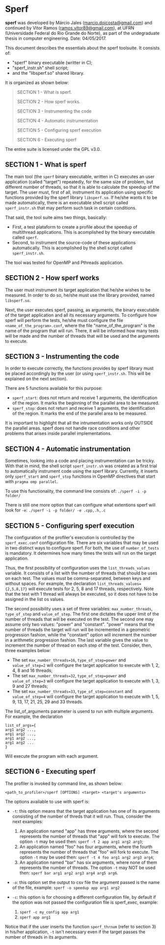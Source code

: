 # Sperf

**sperf** was developed by Márcio Jales (marcio.dojcosta@gmail.com) and continued by Vitor Ramos (ramos.vitor89@gmail.com), at UFRN (Universidade Federal do Rio Grande do Norte), as part of the undegraduate thesis in computer engineering.
Date: 04/05/2017.

This document describes the essentials about the sperf toolsuite. It consists of:
- "sperf" binary executable (writter in C);
- "sperf_instr.sh" shell script;
- and the "libsperf.so" shared library.

It is organized as shown below:

> SECTION 1 - What is sperf.
>
> SECTION 2 - How sperf works.
>
> SECTION 3 - Instrumenting the code
>
> SECTION 4 - Automatic instrumentation
>
> SECTION 5 - Configuring sperf execution
>
> SECTION 6 - Executing sperf

The entire suite is licensed under the GPL v3.0.

## SECTION 1 - What is sperf

The main tool (the `sperf` binary executable, written in C) executes an user application (called "target") repeatedly, for the same size of problem, but different number of threads, so that it is able to calculate the speedup of the target. The user must, first of all, instrument its application using specific functions provided by the sperf library `libsperf.so`. If he/she wants it to be made automatically, there is an executable shell script called `sperf_instr.sh`  that may perform such task in certain conditions.  

That said, the tool suite aims two things, basically:

- First, a test plataform to create a profile about the speedup of multithread applications. This is acomplished by the binary executable called `sperf`.
- Second, to instrument the source-code of these applications automatically. This is acomplished by the shell script called `sperf_instr.sh`.

The tool was tested for OpenMP and Pthreads application.

## SECTION 2 - How sperf works

The user must instrument its target application that he/she wishes to be measured. In order to do so, he/she must use the library provided, named `libsperf.so`.

Next, the user executes sperf, passing, as arguments, the binary executable of the target application and all its necessary arguments. To configure how sperf will perform the tests, he/she must configure the file `<name_of_the_program>.conf`, where the file "name_of_the_program" is the name of the program that will run. There, it will be informed how many tests will be made and the number of threads that will be used and the arguments to execute.

## SECTION 3 - Instrumenting the code

In order to execute correctly, the functions provides by sperf library must be placed accordingly by the user (or using `sperf_instr.sh`. This will be explained on the next section). 

There are 5 functions available for this purpose:

- `sperf_start`: does not return and receive 1 arguments, the identification of the region. It marks the beginning of the parallel area to be measured.
- `sperf_stop`: does not return and receive 1 arguments, the identification of the region. It marks the end of the parallel area to be measured.

It is important to highlight that all the intrumentation works only OUTSIDE the parallel areas. sperf does not handle race conditions and other problems that arises inside parallel implementations.

## SECTION 4 - Automatic instrumentation

Sometimes, looking into a code and placing instrumentation can be tricky. With that in mind, the shell script `sperf_instr.sh` was created as a first trial to automatically instrument code using the sperf library. Currently, it inserts only `sperf_start` and `sperf_stop` functions in OpenMP directives that start with `pragma omp parallel`.

To use this functionality, the command line consists of: `./sperf -i -p folder/`

There is still one more option that can configure what extentions sperf will look for `-e`: `./sperf -i -p folder/ -e .cpp,.h,.c`

## SECTION 5 - Configuring sperf execution

The configuration of the profiler's execution is controlled by the `sperf_exec.conf` configuration file. There are six variables that may be used in two distinct ways to configure sperf. For both, the use of `number_of_tests` is mandatory. It determines how many times the tests will run on the target application.	

Thus, the first possibility of configuration uses the `list_threads_values` variable. It consists of a list with the number of threads that should be uses on each test. The values must be comma-separated, between keys and without spaces. For example, the declaration `list_threads_values={2,5,8,17}` will execute tests for 2, 5, 8 and 17 threads, respectively. Note that the test with 1 thread will always be executed, so it does not have to be assigned in the list os values.

The second possibility uses a set of three variables: `max_number_threads`, `type_of_step` and `value_of_step`. The first one dictates the upper limit of the number of threads that will be executed on the test. The second one may assume only two values: "power" and "constant". "power" means that the number of threads the target will run will be incremented in a geometric progression fashion, while the "constant" option will increment the number in a arithmetic progression fashion. The last variable gives the value to increment the number of thread on each step of the test. Consider, then, three examples below:

- The set `max_number_threads=16`, `type_of_step=power` and `value_of_step=2` will configure the target application to execute with 1, 2, 4, 8 and 16 threads;
- The set `max_number_threads=32`, `type_of_step=power` and `value_of_step=3` will configure the target application to execute with 1, 3, 9 and 27 threads;
- The set `max_number_threads=33`, `type_of_step=constant` and `value_of_step=4` will configure the target application to execute with 1, 5, 9, 13, 17, 21, 25, 29 and 33 threads.

The list_of_arguments parameter is usend to run with multiple arguments. For example, the declaration
```
list_of_args={
arg1 arg2 ...,
arg1 arg2 ...,
arg1 arg2 ...,
arg1 arg2 ...
}
```
Will execute the program with each argument. 

## SECTION 6 - Executing sperf

The profiler is invoked by command line, as shown below:

`<path_to_profiler>/sperf [OPTIONS] <target> <target's arguments>`
	
The options available to use with sperf is:

- `-t`: this option means that the target application has one of its arguments consisting of the number of threds that it will run. Thus, consider the next examples:
   1. An application named "app" has three arguments, where the second represents the number of threads that "app" will fork to execute. The option `-t` may be used then: `sperf -t 2 app arg1 arg2 arg3`;
   2. An application named "foo" has four arguments, where the fourth represents the number of threads that "foo" will fork to execute. The option `-t` may be used then: `sperf -t 4 foo arg1 arg2 arg3 arg4`;
   3. An application named "bar" has six arguments, where none of them represents the number of threads. The option `-t` may NOT be used then: `sperf bar arg1 arg2 arg3 arg4 arg5 arg6`.
   
- `-o`: this option set the output to csv file the argument passed is the name of the file, example: `sperf -o speedup app arg1 arg2`
	
- `-c`: this option is for choosing a different configuration file, by default if the option was not passed the configuration file is sperf_exec, example:
  1. `sperf -c my_config app arg1`
  2. `sperf app arg1`
	
Notice that if the user inserts the function `sperf_thrnum` (refer to section 3) in his/her application, `-t` isn't necessary even if the target passes the number of threads in its arguments.
